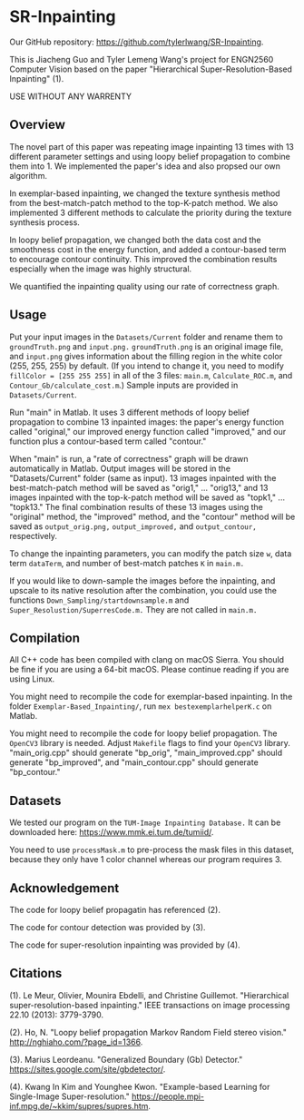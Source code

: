# SR-Inpainting

Our GitHub repository: https://github.com/tylerlwang/SR-Inpainting.

This is Jiacheng Guo and Tyler Lemeng Wang's project for ENGN2560 Computer Vision based on the paper "Hierarchical Super-Resolution-Based Inpainting" (1).

USE WITHOUT ANY WARRENTY

## Overview
The novel part of this paper was repeating image inpainting 13 times with 13 different parameter settings and using loopy belief propagation to combine them into 1. We implemented the paper's idea and also propsed our own algorithm.

In exemplar-based inpainting, we changed the texture synthesis method from the best-match-patch method to the top-K-patch method. We also implemented 3 different methods to calculate the priority during the texture synthesis process.

In loopy belief propagation, we changed both the data cost and the smoothness cost in the energy function, and added a contour-based term to encourage contour continuity. This improved the combination results especially when the image was highly structural.

We quantified the inpainting quality using our rate of correctness graph.

## Usage
Put your input images in the `Datasets/Current` folder and rename them to `groundTruth.png` and `input.png.` `groundTruth.png` is an original image file, and `input.png` gives information about the filling region in the white color (255, 255, 255) by default. (If you intend to change it, you need to modify `fillColor = [255 255 255]` in all of the 3 files: `main.m`, `Calculate_ROC.m`, and `Contour_Gb/calculate_cost.m`.) Sample inputs are provided in `Datasets/Current`.

Run "main" in Matlab. It uses 3 different methods of loopy belief propagation to combine 13 inpainted images: the paper's energy function called "original," our improved energy function called "improved," and our function plus a contour-based term called "contour."

When "main" is run, a "rate of correctness" graph will be drawn automatically in Matlab. Output images will be stored in the "Datasets/Current" folder (same as input). 13 images inpainted with the best-match-patch method will be saved as "orig1," ... "orig13," and 13 images inpainted with the top-k-patch method will be saved as "topk1," ... "topk13." The final combination results of these 13 images using the "original" method, the "improved" method, and the "contour" method will be saved as `output_orig.png,` `output_improved,` and `output_contour,` respectively.

To change the inpainting parameters, you can modify the patch size `w`, data term `dataTerm`, and number of best-match patches `K` in `main.m.`

If you would like to down-sample the images before the inpainting, and upscale to its native resolution after the combination, you could use the functions `Down_Sampling/startdownsample.m` and `Super_Resolustion/SuperresCode.m.` They are not called in `main.m.`

## Compilation
All C++ code has been compiled with clang on macOS Sierra. You should be fine if you are using a 64-bit macOS. Please continue reading if you are using Linux.

You might need to recompile the code for exemplar-based inpainting. In the folder `Exemplar-Based_Inpainting/`, run `mex bestexemplarhelperK.c` on Matlab.

You might need to recompile the code for loopy belief propagation. The `OpenCV3` library is needed. Adjust `Makefile` flags to find your `OpenCV3` library. "main_orig.cpp" should generate "bp_orig", "main_improved.cpp" should generate "bp_improved", and "main_contour.cpp" should generate "bp_contour."

## Datasets
We tested our program on the `TUM-Image Inpainting Database.` It can be downloaded here: https://www.mmk.ei.tum.de/tumiid/. 

You need to use `processMask.m` to pre-process the mask files in this dataset, because they only have 1 color channel whereas our program requires 3.

## Acknowledgement
The code for loopy belief propagatin has referenced (2).

The code for contour detection was provided by (3).

The code for super-resolution inpainting was provided by (4). 

## Citations
(1). Le Meur, Olivier, Mounira Ebdelli, and Christine Guillemot. "Hierarchical super-resolution-based inpainting." IEEE transactions on image processing 22.10 (2013): 3779-3790.

(2). Ho, N. "Loopy belief propagation Markov Random Field stereo vision." http://nghiaho.com/?page_id=1366.

(3). Marius Leordeanu. "Generalized Boundary (Gb) Detector." https://sites.google.com/site/gbdetector/.

(4). Kwang In Kim and Younghee Kwon. "Example-based Learning for Single-Image Super-resolution." https://people.mpi-inf.mpg.de/~kkim/supres/supres.htm.
